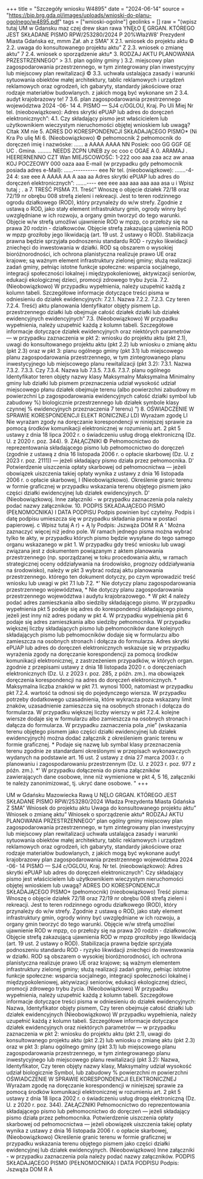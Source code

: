 +++
title = "Szczegóły wniosku W4895"
date = "2024-06-14"
source = "https://bip.brg.gda.pl/images/uploads/wnioski-do-planu-ogolnego/w4895.pdf"
tags = ["wnioski-ogolne"]
geolinks = []
raw = "(wpisz tutaj UM w Gdansku maz czej drew skan rawa   YNĘŁO Ę GRGAN. KTÓREGO JEST SKŁADANE PISMO RPW/253280/2024 P 20%WłażW8' Prezydenł Miasta Gdańska ez, mmm Zał. ah z SMA” X 2.1. wniosek do projektu aktu © 2.2. uwaga do konsultowanego projektu aktu” Z 2.3. wniosek o zmianę aktu” 7 2.4. wniosek o sporządzenie aktu* 3. RODZAJ AKTU PLANOWANIA PRZESTRZENNEGO” > 3.1. plan ogólny gminy ) 3.2. miejscowy plan zagospodarowania przestrzennego, w tym zintegrowany plan inwestycyjny lub miejscowy plan rewitalizacji © 3.3. uchwała ustalająca zasady i warunki sytuowania obiektów małej architektury, tablic reklamowych i urządzeń reklamowych oraz ogrodzeń, ich gabaryty, standardy jakościowe oraz rodzaje materiałów budowlanych. z jakich mogą być wykonane sm 2 3.4. audyt krajobrazowy te!  7 3.6. plan zagospodarowania przestrzennego województwa 2024 -06- 14  4. PISMO  —   SJ4 c/OGLOU, Kraj. Po Uli Miej Nr tel. (nieobowiązkowo): Adres skrytki ePUAP lub adres do doręczeń elektronicznych”: 4.1. Czy składający pismo jest właścicielem lub użytkownikiem wieczystym nieruchomości objętej wnioskiem lub uwagą? Cltak XM nie 5. ADRES DO KORESPONDENCJI SKŁADAJĄCEGO PISMO* (Ni Kra Po ulię Mi 6. (Nieobowiązkowo) © pełnomocnik 2 pełnomocnik do doręczeń imię i nazwóske: ...... a AAAA AAAA NN Posiek: ooo GG GGF GE UC . Gmina. ......... NEEDS ZCPN UNEB zy oc coo c OGAE A 0. ARAMAJ .  HEERERNENNO CZT Wan MIEJSCOWOŚĆ: 1-222 ooo aaa zaa acz aw anaa KOJ POCZEOWY 000 oaza aaa E-mail (w przypadku gdy pełnomocnik posiada adres e-Mail): ......---------- eee Nr tel. (nieobowiązkowe): .......-4-24 4: sxe eee A AAAA AA A aaa aa Adres skrytki ePUAP lub adres do doręczeń elektronicznych”: .......---- eee eee aaa aaa aaa aaa asa u i Wpisz tutaj ; . a 7. TREŚĆ PISMA 7.1. Treść” Wnoszę o objęcie działek 72/18 oraz 72/19 nr obrębu 008 strefą zieleni i rekreacji. Jest to teren rodzinnego ogrodu działkowego (ROD), który przynależy do w/w strefy. Zgodnie z ustawą o ROD, jako stały element infrastruktury gmin, ogrody winny być uwzględniane w ich rozwoju, a organy gmin tworzyć do tego warunki. Objęcie w/w strefą umożliwi ujawnienie ROD w mpzp, co przełoży się na prawa 20 rodzin - działkowców. Objęcie strefą zakazującą ujawnienia ROD w mpzp groziłoby jego likwidacją (art. 19 ust. 2 ustawy o ROD). Stabilizacja prawna będzie sprzyjała podnoszeniu standardu ROD - ryzyko likwidacji zniechęci do inwestowania w działki. ROD są obszarem o wysokiej bioróżnorodności, ich ochrona planistyczna realizuje prawo UE oraz krajowe; są ważnym element infrastruktury zielonej gminy; służą realizacji zadań gminy, pełniąc istotne funkcje społeczne: wsparcia socjalnego, integracji społeczności lokalnej i międzypokoleniowej, aktywizacji seniorów, edukacji ekologicznej dzieci, promocji zdrowego trybu życia. 7.2. (Nieobowiązkowo) W przypadku wypełnienia, należy uzupełnić każdą z kolumn tabeli. Szczegółowe informacje dotyczące treści pisma w odniesieniu do działek ewidencyjnych: 7.2.1. Nazwa 7.2.2. 7.2.3. Czy teren 7.2.4. Treść) aktu planowania Identyfikator objęty pismem Lp.  przestrzennego działki lub obejmuje całość działek działki lub działek ewidencyjnych ewidencyjnych” 7.3. (Nieobowiązkowo) W przypadku wypełnienia, należy uzupełnić każdą z kolumn tabeli. Szczegółowe informacje dotyczące działek ewidencyjnych oraz niektórych parametrów — w przypadku zaznaczenia w pkt 2: wniosku do projektu aktu (pkt 2.1), uwagi do konsultowanego projektu aktu (pkt 2.2) lub wniosku o zmianę aktu (pkt 2.3) oraz w pkt 3: planu ogólnego gminy (pkt 3.1) lub miejscowego planu zagospodarowania przestrzennego, w tym zintegrowanego planu inwestycyjnego lub miejscowego planu rewitalizacji (pkt 3.2): 7.3.1. Nazwa 7.3.2. 7.3.3. Czy 7.3.4. Nazwa lub 7.3.5. 7.3.6. 7.3.7. planu ogólnego Identyfikator teren objęty nazwy klasy Maksymalny Maksymalna Minimalny gminy lub działki lub pismem przeznaczenia udział wysokość udział miejscowego płanu działek obejmuje terenu (albo powierzchni zabudowy m powierzchni Lp zagospodarowania  ewidencyjnych całość działki symbol lub zabudowy %) biologicznie  przestrzennego lub działek symbole klasy czynnej % ewidencyjnych przeznaczenia 7 terenu) ”) 8. OŚWIADCZENIE W SPRAWIE KORESPONDENCJI ELEKT RONICZNEJ LD) Wyrażam zgodę LI Nie wyrażam zgody na doręczanie korespondencji w niniejszej sprawie za pomocą środków komunikacji elektronicznej w rozumieniu art. 2 pkt 5 ustawy z dnia 18 lipca 2002 r. o świadczeniu usług drogą elektroniczną (Dz. U. z 2020 r. poz. 344). 9. ZAŁĄCZNIKI © Pełnomocnictwo do reprezentowania składającego pismo lub pełnomocnictwo do doręczeń (zgodnie z ustawą z dnia 16 listopada 2006 r. o opłacie skarbowej (Dz. U. z 2023 r. poz. 2111)) — jeżeli składający pismo działa przez pełnomocnika. D' Potwierdzenie uiszczenia opłaty skarbowej od pełnomocnictwa — jeżeli obowiązek uiszczenia takiej opłaty wynika z ustawy z dnia 16 listopada 2006 r. o opłacie skarbowej, l  (Nieobowiązkowo). Określenie granic terenu w formie graficznej w przypadku wskazania terenu objętego pismem jako części działki ewidencyjnej lub działek ewidencyjnych. D' (Nieobowiązkowoj. Inne załączniki - w przypadku zaznaczenia pola należy podać nazwy załączników. 10. PODPIS SKŁADAJĄCEGO PISMO (PEŁNOMOCNIKA) I DATA PODPISU Podpis powinien być czytelny. Podpis i datę podpisu umieszcza się w przypadku składania pisma w postaci papierowej.  c Wpisz tutaj A r) + Ą ly Podpis: Jszwąża DOM R A ' Można zaznaczyć więcej niż jedno pole. W ramach jednego pisma można wybrać tylko te akty, w przypadku których pismo będzie wysyłane do tego samego organu wskazanego w pkt 1. W przypadku gdy treść wniosku lub uwagi związana jest z dokumentem powiązanym z aktem planowania przestrzennego (np. sporządzanej w toku procedowania aktu, w ramach strategicznej oceny oddziaływania na środowisko, prognozy oddziaływania na środowisko), należy w pkt 3 wybrać rodzaj aktu planowania przestrzennego. którego ten dokument dotyczy, po czym wprowadzić treść wniosku lub uwagi w pkt 7.1 lub 7.2. *' Nie dotyczy planu zagospodarowania przestrzennego województwa, * Nie dotyczy planu zagospodarowania przestrzennego województwa i audytu krajobrazowego. * W pkt 4 należy podać adres zamieszkania albo siedziby składającego pismo. W przypadku wypełnienia pkt 5 podaje się adres do korespondencji składającego pismo, jeżeli jest inny niż adres podany w pkt 4. W przypadku wypełnienia pkt 6 podaje się adres zamieszkania albo siedziby pełnomocnika. W przypadku większej liczby składających pismo lub pełnomocników dane kolejnych składających pismo lub pełnomocników dodaje się w formularzu albo zamieszcza na osobnych stronach i dołącza do formularza.  Adres skrytki ePUAP lub adres do doręczeń elektronicznych wskazuje się w przypadku wyrażenia zgody na doręczanie korespondencji za pomocą środków komunikacji elektronicznej, z zastrzeżeniem przypadków, w których organ. zgodnie z przepisami ustawy z dnia 18 listopada 2020 r. o doręczeniach elektronicznych (Dz. U. z 2023 r. poz. 285, z późn. zm.). ma obowiązek doręczenia korespondencji na adres do doręczeń elektronicznych. * Maksymalna liczba znaków w pkt 7.1. wynosi 1000, natomiast w przypadku pkt 7.2.4. wartość ta odnosi się do pojedynczego wiersza. W przypadku potrzeby dodatkowego uzasadnienia, które wykracza poza wskazany limit znaków, uzasadnienie zamieszcza się na osobnych stronach i dołącza do formularza. W przypadku większej liczby wierszy w pkt 7.2.4. kolejne wiersze dodaje się w formularzu albo zamieszcza na osobnych stronach i dałącza do formularza. W przypadku zaznaczenia pola „nie” (wskazania terenu objętego pismem jako części działki ewidencyjnej lub działek ewidencyjnych) można dodać załącznik z określeniem granic terenu w formie graficznej. * Podaje się nazwę lub symbal klasy przeznaczenia terenu zgodnie ze standardami określonymi w przepisach wykonawczych wydanych na podstawie art. 16 ust. 2 ustawy z dnia 27 marca 2003 r. o planowaniu i zagospodarowaniu przestrzennym (Dz. U. z 2023 r. poz. 977 z późn. zm.). *' W przypadku dołączenia do pisma załączników zawierających dane osobowe, inne niż wymienione w pkt 4, 5 16, załączniki te należy zanonimizować, tj. ukryć dane osobowe. "
+++

UM w Gdańsku
Mazowiecka  Rawą
U NĘLO
GRGAN. KTÓREGO JEST SKŁADANE PISMO RPW/253280/2024
Władza Prezydenta Miasta Gdańska
Z SMA”
Wniosek do projektu aktu  Uwaga do konsultowanego projektu aktu”
Wniosek o zmianę aktu” Wniosek o sporządzenie aktu*
RODZAJ AKTU PLANOWANIA PRZESTRZENNEGO”
plan ogólny gminy
miejscowy plan zagospodarowania przestrzennego, w tym zintegrowany plan inwestycyjny lub miejscowy plan rewitalizacji
uchwała ustalająca zasady i warunki sytuowania obiektów małej architektury, tablic reklamowych i urządzeń reklamowych oraz ogrodzeń, ich gabaryty, standardy jakościowe oraz rodzaje materiałów budowlanych, z jakich mogą być wykonane
audyt krajobrazowy
plan zagospodarowania przestrzennego województwa 2024 -06- 14
PISMO  —   SJ4 c/OGLOU, Kraj.
Nr tel. (nieobowiązkowo):
Adres skrytki ePUAP lub adres do doręczeń elektronicznych”:
Czy składający pismo jest właścicielem lub użytkownikiem wieczystym nieruchomości objętej wnioskiem lub uwagą?
ADRES DO KORESPONDENCJI SKŁADAJĄCEGO PISMO*
(pełnomocnik) (nieobowiązkowo)
Treść pisma:
Wnoszę o objęcie działek 72/18 oraz 72/19 nr obrębu 008 strefą zieleni i rekreacji. Jest to teren rodzinnego ogrodu działkowego (ROD), który przynależy do w/w strefy. Zgodnie z ustawą o ROD, jako stały element infrastruktury gmin, ogrody winny być uwzględniane w ich rozwoju, a organy gmin tworzyć do tego warunki. Objęcie w/w strefą umożliwi ujawnienie ROD w mpzp, co przełoży się na prawa 20 rodzin - działkowców. Objęcie strefą zakazującą ujawnienia ROD w mpzp groziłoby jego likwidacją (art. 19 ust. 2 ustawy o ROD). Stabilizacja prawna będzie sprzyjała podnoszeniu standardu ROD - ryzyko likwidacji zniechęci do inwestowania w działki. ROD są obszarem o wysokiej bioróżnorodności, ich ochrona planistyczna realizuje prawo UE oraz krajowe; są ważnym elementem infrastruktury zielonej gminy; służą realizacji zadań gminy, pełniąc istotne funkcje społeczne: wsparcia socjalnego, integracji społeczności lokalnej i międzypokoleniowej, aktywizacji seniorów, edukacji ekologicznej dzieci, promocji zdrowego trybu życia.
(Nieobowiązkowo) W przypadku wypełnienia, należy uzupełnić każdą z kolumn tabeli. Szczegółowe informacje dotyczące treści pisma w odniesieniu do działek ewidencyjnych:
Nazwa, Identyfikator objęty pismem, Czy teren obejmuje całość działki lub działek ewidencyjnych
(Nieobowiązkowo) W przypadku wypełnienia, należy uzupełnić każdą z kolumn tabeli. Szczegółowe informacje dotyczące działek ewidencyjnych oraz niektórych parametrów — w przypadku zaznaczenia w pkt 2: wniosku do projektu aktu (pkt 2.1), uwagi do konsultowanego projektu aktu (pkt 2.2) lub wniosku o zmianę aktu (pkt 2.3) oraz w pkt 3: planu ogólnego gminy (pkt 3.1) lub miejscowego planu zagospodarowania przestrzennego, w tym zintegrowanego planu inwestycyjnego lub miejscowego planu rewitalizacji (pkt 3.2):
Nazwa, Identyfikator, Czy teren objęty nazwy klasy, Maksymalny udział wysokość udział biologicznie Symbol, lub zabudowy % powierzchni m powierzchni
OŚWIADCZENIE W SPRAWIE KORESPONDENCJI ELEKTRONICZNEJ
Wyrażam zgodę na doręczanie korespondencji w niniejszej sprawie za pomocą środków komunikacji elektronicznej w rozumieniu art. 2 pkt 5 ustawy z dnia 18 lipca 2002 r. o świadczeniu usług drogą elektroniczną (Dz. U. z 2020 r. poz. 344).
ZAŁĄCZNIKI
Pełnomocnictwo do reprezentowania składającego pismo lub pełnomocnictwo do doręczeń — jeżeli składający pismo działa przez pełnomocnika.
Potwierdzenie uiszczenia opłaty skarbowej od pełnomocnictwa — jeżeli obowiązek uiszczenia takiej opłaty wynika z ustawy z dnia 16 listopada 2006 r. o opłacie skarbowej,
(Nieobowiązkowo) Określenie granic terenu w formie graficznej w przypadku wskazania terenu objętego pismem jako części działki ewidencyjnej lub działek ewidencyjnych.
(Nieobowiązkowo) Inne załączniki - w przypadku zaznaczenia pola należy podać nazwy załączników.
PODPIS SKŁADAJĄCEGO PISMO (PEŁNOMOCNIKA) I DATA PODPISU
Podpis: Jszwąża DOM R A



